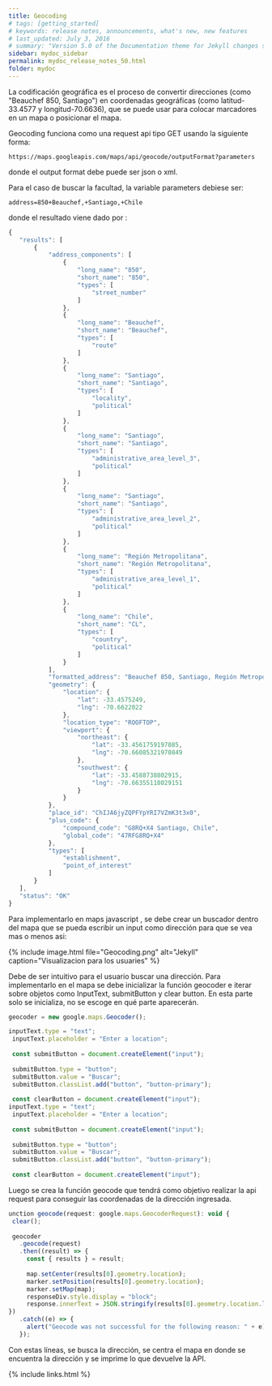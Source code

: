 ```yaml
---
title: Geocoding
# tags: [getting_started]
# keywords: release notes, announcements, what's new, new features
# last_updated: July 3, 2016
# summary: "Version 5.0 of the Documentation theme for Jekyll changes some fundamental ways the theme works to provide product-specific sidebars, intended to accommodate a site where multiple products are grouped together on the same site rather than generated out as separate outputs."
sidebar: mydoc_sidebar
permalink: mydoc_release_notes_50.html
folder: mydoc
---
```


La codificación geográfica es el proceso de convertir direcciones (como "Beauchef 850, Santiago") en coordenadas geográficas (como latitud-33.4577 y longitud-70.6636), que se puede usar para colocar marcadores en un mapa o posicionar el mapa.  

Geocoding funciona como una request api tipo GET usando la siguiente forma:

```
https://maps.googleapis.com/maps/api/geocode/outputFormat?parameters
```

donde el output format debe puede ser json o xml.

Para el caso de buscar la facultad, la variable parameters debiese ser:
```
address=850+Beauchef,+Santiago,+Chile
```

donde el resultado viene dado  por :
``` javascript
{
   "results": [
       {
           "address_components": [
               {
                   "long_name": "850",
                   "short_name": "850",
                   "types": [
                       "street_number"
                   ]
               },
               {
                   "long_name": "Beauchef",
                   "short_name": "Beauchef",
                   "types": [
                       "route"
                   ]
               },
               {
                   "long_name": "Santiago",
                   "short_name": "Santiago",
                   "types": [
                       "locality",
                       "political"
                   ]
               },
               {
                   "long_name": "Santiago",
                   "short_name": "Santiago",
                   "types": [
                       "administrative_area_level_3",
                       "political"
                   ]
               },
               {
                   "long_name": "Santiago",
                   "short_name": "Santiago",
                   "types": [
                       "administrative_area_level_2",
                       "political"
                   ]
               },
               {
                   "long_name": "Región Metropolitana",
                   "short_name": "Región Metropolitana",
                   "types": [
                       "administrative_area_level_1",
                       "political"
                   ]
               },
               {
                   "long_name": "Chile",
                   "short_name": "CL",
                   "types": [
                       "country",
                       "political"
                   ]
               }
           ],
           "formatted_address": "Beauchef 850, Santiago, Región Metropolitana, Chile",
           "geometry": {
               "location": {
                   "lat": -33.4575249,
                   "lng": -70.6622022
               },
               "location_type": "ROOFTOP",
               "viewport": {
                   "northeast": {
                       "lat": -33.4561759197085,
                       "lng": -70.66085321970849
                   },
                   "southwest": {
                       "lat": -33.4588738802915,
                       "lng": -70.66355118029151
                   }
               }
           },
           "place_id": "ChIJA6jyZQPFYpYRI7VZmK3t3x0",
           "plus_code": {
               "compound_code": "G8RQ+X4 Santiago, Chile",
               "global_code": "47RFG8RQ+X4"
           },
           "types": [
               "establishment",
               "point_of_interest"
           ]
       }
   ],
   "status": "OK"
}

```
Para implementarlo en maps javascript , se debe crear un buscador dentro del mapa que se pueda escribir un input como dirección para que se vea mas o menos asi:

<!-- foto -->
{% include image.html file="Geocoding.png"  alt="Jekyll" caption="Visualizacion para los usuaries" %}


Debe de ser intuitivo para el usuario buscar una dirección. Para implementarlo en el mapa se debe inicializar la función geocoder e iterar sobre objetos como InputText, submitButton y clear button. En esta parte solo se inicializa, no se escoge en qué parte aparecerán.

```javascript
geocoder = new google.maps.Geocoder();

inputText.type = "text";
 inputText.placeholder = "Enter a location";
 
 const submitButton = document.createElement("input");
 
 submitButton.type = "button";
 submitButton.value = "Buscar";
 submitButton.classList.add("button", "button-primary");
 
 const clearButton = document.createElement("input");
inputText.type = "text";
 inputText.placeholder = "Enter a location";
 
 const submitButton = document.createElement("input");
 
 submitButton.type = "button";
 submitButton.value = "Buscar";
 submitButton.classList.add("button", "button-primary");
 
 const clearButton = document.createElement("input");
```
Luego se crea la función geocode que tendrá como objetivo realizar la api request para conseguir las coordenadas de la dirección ingresada.
```javascript
unction geocode(request: google.maps.GeocoderRequest): void {
 clear();
 
 geocoder
   .geocode(request)
   .then((result) => {
     const { results } = result;
 
     map.setCenter(results[0].geometry.location);
     marker.setPosition(results[0].geometry.location);
     marker.setMap(map);
     responseDiv.style.display = "block";
     response.innerText = JSON.stringify(results[0].geometry.location.lat(), null, 2);
})
   .catch((e) => {
     alert("Geocode was not successful for the following reason: " + e);
   });

```

Con estas líneas, se busca la dirección, se centra el mapa en donde se encuentra la dirección y se imprime lo que devuelve la API.

<!-- In previous versions of the theme, I built the theme to generate different outputs for different scenarios based on various filtering attributes that might include product, version, platform, and audience variants.

However, this model results in siloed outputs and lots of separate file directories to manage. Instead of having 30 separate sites for your content (or however many variants you might have been producing), in this version of the theme I've moved towards a strategy of having one site with multiple products.

For each product, you can associate a unique sidebar with each of the product's pages. This allows you to have all your documentation on one site, but with separate navigation that is tailored to a view of that product.

You can still output to both web and PDF. And if you really need multiple site outputs, you can still do so by using multiple configuration files that trigger different builds. But my conclusion after using the multiple site output model for some years is that it's a bad practice for tech comm.

## Permalinks

With this theme, since you'll be publishing to one site, I've implement permalinks instead of relative links. Using permalinks means the way you store pages is much more flexible. You can store topics in folders and subfolders, etc., to any degree. But note that with permalinks you can't view the content offline (outside of Jekyll's preview server) nor on a separate site other than the one specified in the configuration file. Permalinks are how Jekyll was designed to work, and the sites just work better that way.

## Kramdown and Rouge

I also switched from redcarpet and Pygments to Kramdown and Rouge to align with the current direction of Jekyll 3.0. Kramdown is a Markdown filter (it's slightly different from Github-flavored Markdown). Rouge is a syntax highlighter. Pygments had some dependencies on Python, which made it more cumbersome for Windows users.

## Blog feature

I included a blog feature with this version of the theme. You can write posts and view them through the News link. There's also an archive for blog posts that sorts posts by year.

Additionally, the tagging system works across both the blog and pages, so your tags allow users to move laterally across the site based on topics they're interested in. When you view a tag archive, the sidebar shows a list of tags.

## Updated documentation

I updated the documentation for  the theme. The switch from the multi-site outputs to the single-site with multiple sidebars required updating a lot of different parts of the documentation and code.

## Fixed errors

Previously I had some errors with the HTML that showed up in w3c HTML validator analyses. This caused some small problems in certain browsers or systems less tolerant of the errors. I fixed all of the errors.

## Accessing the old theme

If you want to access the old theme, you can still find it [here](https://github.com/tomjoht/jekylldoctheme-separate-outputs). -->

{% include links.html %}
